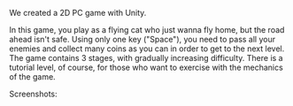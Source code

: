 We created a 2D PC game with Unity.

In this game, you play as a flying cat who just wanna fly home, but the road ahead isn't safe.
Using only one key ("Space"), you need to pass all your enemies and collect many coins as you can in order to get to the next level.
The game contains 3 stages, with gradually increasing difficulty. 
There is a tutorial level, of course, for those who want to exercise with the mechanics of the game.

Screenshots:
